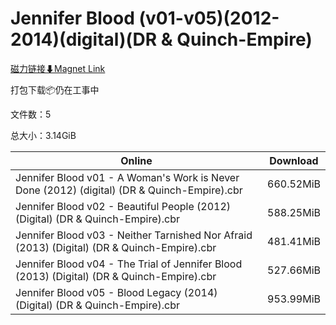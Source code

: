 # Jennifer Blood (v01-v05)(2012-2014)(digital)(DR & Quinch-Empire)

[磁力链接⬇Magnet Link](magnet:?xt=urn:btih:88780f07cf97e7670571f18753530533268ed3ab&dn=Jennifer%20Blood%20%28v01-v05%29%282012-2014%29%28digital%29%28DR%20%26%20Quinch-Empire%29)

打包下载📦仍在工事中

文件数：5

总大小：3.14GiB

Online | Download
--- | ---
Jennifer Blood v01 - A Woman's Work is Never Done (2012) (digital) (DR & Quinch-Empire).cbr | 660.52MiB
Jennifer Blood v02 - Beautiful People (2012) (Digital) (DR & Quinch-Empire).cbr | 588.25MiB
Jennifer Blood v03 - Neither Tarnished Nor Afraid (2013) (Digital) (DR & Quinch-Empire).cbr | 481.41MiB
Jennifer Blood v04 - The Trial of Jennifer Blood (2013) (Digital) (DR & Quinch-Empire).cbr | 527.66MiB
Jennifer Blood v05 - Blood Legacy (2014) (Digital) (DR & Quinch-Empire).cbr | 953.99MiB